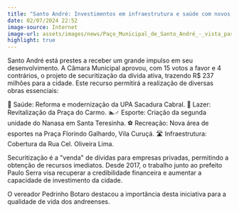 ```yaml
---
title: "Santo André: Investimentos em infraestrutura e saúde com novos recursos 🚀"
date: 02/07/2024 22:52
image-source: Internet
image-url: assets/images/news/Paço_Municipal_de_Santo_André_-_vista_para_os_três_prédios_-_2.jpg
highlight: true
---
```


Santo André está prestes a receber um grande impulso em seu desenvolvimento. A Câmara Municipal aprovou, com 15 votos a favor e 4 contrários, o projeto de securitização da dívida ativa, trazendo R$ 237 milhões para a cidade. Este recurso permitirá a realização de diversas obras essenciais:

🏥 Saúde: Reforma e modernização da UPA Sacadura Cabral.
🌳 Lazer: Revitalização da Praça do Carmo.
🏊♂️ Esporte: Criação da segunda unidade do Nanasa em Santa Teresinha.
⚽ Recreação: Nova área de esportes na Praça Florindo Galhardo, Vila Curuçá.
🛣️ Infraestrutura: Cobertura da Rua Cel. Oliveira Lima.

Securitização é a "venda" de dívidas para empresas privadas, permitindo a obtenção de recursos imediatos. Desde 2017, o trabalho junto ao prefeito Paulo Serra visa recuperar a credibilidade financeira e aumentar a capacidade de investimento da cidade.

O vereador Pedrinho Botaro destacou a importância desta iniciativa para a qualidade de vida dos andreenses.